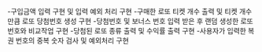 -구입금액 입력 구현 및 입력 예외 처리 구현
-구매한 로또 티켓 개수 출력 및 티켓 개수만큼 로또 당첨번호 생성 구현
-당첨번호 및 보너스 번호 입력 받은 후 랜덤 생성한 로또 번호와 비교작업 구현
-당첨된 로또 종류 출력 및 수익률 출력 구현
-사용자가 입력한 복권 번호의 중복 숫자 검사 및 예외처리 구현
